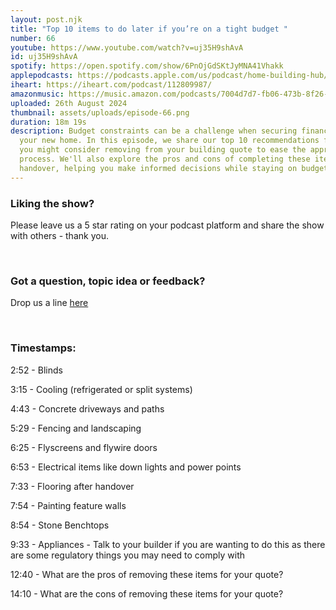 ```yaml
---
layout: post.njk
title: "Top 10 items to do later if you’re on a tight budget "
number: 66
youtube: https://www.youtube.com/watch?v=uj35H9shAvA
id: uj35H9shAvA
spotify: https://open.spotify.com/show/6PnOjGdSKtJyMNA41Vhakk
applepodcasts: https://podcasts.apple.com/us/podcast/home-building-hub/id1681936589
iheart: https://iheart.com/podcast/112809987/
amazonmusic: https://music.amazon.com/podcasts/7004d7d7-fb06-473b-8f26-8ce9992cac11
uploaded: 26th August 2024
thumbnail: assets/uploads/episode-66.png
duration: 18m 19s
description: Budget constraints can be a challenge when securing finance for
  your new home. In this episode, we share our top 10 recommendations for items
  you might consider removing from your building quote to ease the approval
  process. We'll also explore the pros and cons of completing these items after
  handover, helping you make informed decisions while staying on budget.
---
```

### Liking the show?

Please leave us a 5 star rating on your podcast platform and share the show with others - thank you.

<br>

### Got a question, topic idea or feedback?

Drop us a line <a href="/contact" id="contact-us" target="_blank">here</a>

<br>

### Timestamps:

2:52 - Blinds

3:15 - Cooling (refrigerated or split systems)

4:43 - Concrete driveways and paths

5:29 - Fencing and landscaping

6:25 - Flyscreens and flywire doors

6:53 - Electrical items like down lights and power points

7:33 - Flooring after handover

7:54 - Painting feature walls

8:54 - Stone Benchtops

9:33 - Appliances - Talk to your builder if you are wanting to do this as there are some regulatory things you may need to comply with

12:40 - What are the pros of removing these items for your quote?

14:10 - What are the cons of removing these items for your quote?